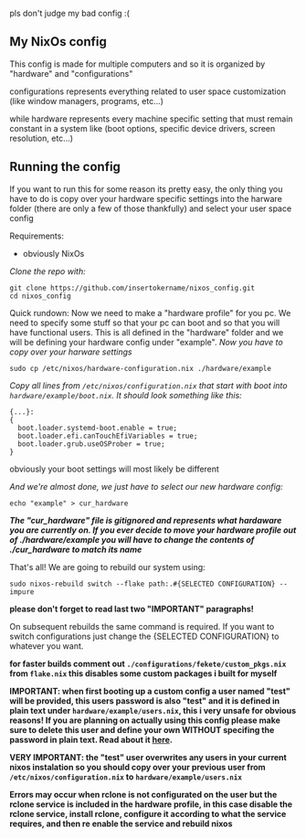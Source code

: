 pls don't judge my bad config :(

## My NixOs config

This config is made for multiple computers and so it is organized by "hardware" and "configurations"

configurations represents everything related to user space customization (like window managers, programs, etc...)

while hardware represents every machine specific setting that must remain constant in a system like (boot options, specific device drivers, screen resolution, etc...)

## Running the config

If you want to run this for some reason its pretty easy, the only thing you have to do is copy over your hardware specific settings into the harware folder (there are only a few of those thankfully) and select your user space config

Requirements:
- obviously NixOs

*Clone the repo with:*

```
git clone https://github.com/insertokername/nixos_config.git
cd nixos_config
```

Quick rundown:
Now we need to make a "hardware profile" for you pc. We need to specify some stuff so that your pc can boot and so that you will have functional users. This is all defined in the "hardware" folder and we will be defining your hardware config under "example". 
*Now you have to copy over your harware settings*
```
sudo cp /etc/nixos/hardware-configuration.nix ./hardware/example
```

*Copy all lines from `/etc/nixos/configuration.nix` that start with boot into `hardware/example/boot.nix`. It should look something like this:*

```
{...}:
{
  boot.loader.systemd-boot.enable = true;
  boot.loader.efi.canTouchEfiVariables = true;
  boot.loader.grub.useOSProber = true;
}
```
obviously your boot settings will most likely be different

*And we're almost done, we just have to select our new hardware config:*
```
echo "example" > cur_hardware
```
***The "cur_hardware" file is gitignored and represents what hardaware you are currently on. If you ever decide to move your hardware profile out of ./hardware/example you will have to change the contents of ./cur_hardware to match its name***


That's all! We are going to rebuild our system using:
```
sudo nixos-rebuild switch --flake path:.#{SELECTED CONFIGURATION} --impure
```

**please don't forget to read last two "IMPORTANT" paragraphs!**

On subsequent rebuilds the same command is required. If you want to switch configurations just change the {SELECTED CONFIGURATION} to whatever you want.

**for faster builds comment out `./configurations/fekete/custom_pkgs.nix` from `flake.nix` this disables some custom packages i built for myself**

**IMPORTANT: when first booting up a custom config a user named "test" will be provided, this users password is also "test" and it is defined in plain text under `hardware/example/users.nix`, this i very unsafe for obvious reasons! If you are planning on actually using this config please make sure to delete this user and define your own WITHOUT specifing the password in plain text. Read about it [here](https://nlewo.github.io/nixos-manual-sphinx/configuration/user-mgmt.xml.html).**

**VERY IMPORTANT: the "test" user overwrites any users in your current nixos instalation so you should copy over your previous user from `/etc/nixos/configuration.nix` to `hardware/example/users.nix`**

**Errors may occur when rclone is not configurated on the user but the rclone service is included in the hardware profile, in this case disable the rclone service, install rclone, configure it according to what the service requires, and then re enable the service and rebuild nixos**

